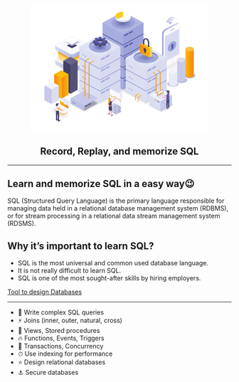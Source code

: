 <p align="center">
  <img alt="Technology" width="400px" src="/assets/images/tech.png" />
</p>
<h2 align="center">Record, Replay, and memorize SQL</h2>

---

## Learn and memorize SQL in a easy way😉

SQL (Structured Query Language) is the primary language responsible for managing data held in a relational database management system (RDBMS), or for stream processing in a relational data stream management system (RDSMS).

## Why it’s important to learn SQL?

- SQL is the most universal and common used database language.
- It is not really difficult to learn SQL.
- SQL is one of the most sought-after skills by hiring employers.

[Tool to design Databases](https://dbdiagram.io/)

---

- 🚀 Write complex SQL queries
- ⚡️️ Joins (inner, outer, natural, cross)
- 💎 Views, Stored procedures
- 🔥 Functions, Events, Triggers
- 📼 Transactions, Concurrency
- ⏱ Use indexing for performance
- ⭐ Design relational databases
- ⚓ Secure databases
